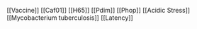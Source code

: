 [[Vaccine]]
[[Caf01]]
[[H65]]
[[Pdim]]
[[Phop]]
[[Acidic Stress]]
[[Mycobacterium tuberculosis]]
[[Latency]]
